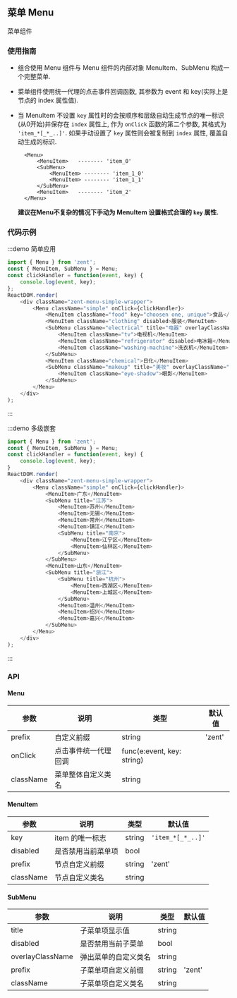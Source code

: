 ## 菜单 Menu

菜单组件

### 使用指南

- 组合使用 Menu 组件与 Menu 组件的内部对象 MenuItem、SubMenu 构成一个完整菜单.
- 菜单组件使用统一代理的点击事件回调函数, 其参数为 event 和 key(实际上是节点的 index 属性值).
- 当 MenuItem 不设置 `key` 属性时的会按顺序和层级自动生成节点的唯一标识(从0开始)并保存在 `index` 属性上, 作为 `onClick` 函数的第二个参数, 其格式为 `'item_*[_*_..]'`. 如果手动设置了 `key` 属性则会被复制到 `index` 属性, 覆盖自动生成的标识.
  ```
	<Menu>
		<MenuItem>   -------- 'item_0'
		<SubMenu>
			<MenuItem> -------- 'item_1_0'
			<MenuItem> -------- 'item_1_1'
		</SubMenu>
		<MenuItem>   -------- 'item_2'
	</Menu>
	```

  **建议在Menu不复杂的情况下手动为 MenuItem 设置格式合理的 `key` 属性.**

### 代码示例

:::demo 简单应用
```js
import { Menu } from 'zent';
const { MenuItem, SubMenu } = Menu;
const clickHandler = function(event, key) {
	console.log(event, key);
};
ReactDOM.render(
	<div className="zent-menu-simple-wrapper">
		<Menu className="simple" onClick={clickHandler}>
			<MenuItem className="food" key="choosen one, unique">食品</MenuItem>
			<MenuItem className="clothing" disabled>服装</MenuItem>
			<SubMenu className="electrical" title="电器" overlayClassName="electrical-sub">
				<MenuItem className="tv">电视机</MenuItem>
				<MenuItem className="refrigerator" disabled>电冰箱</MenuItem>
				<MenuItem className="washing-machine">洗衣机</MenuItem>
			</SubMenu>
			<MenuItem className="chemical">日化</MenuItem>
			<SubMenu className="makeup" title="美妆" overlayClassName="makeup-sub" disabled>
				<MenuItem className="eye-shadow">眼影</MenuItem>
			</SubMenu>
		</Menu>
	</div>
);
```
:::

:::demo 多级嵌套
```js
import { Menu } from 'zent';
const { MenuItem, SubMenu } = Menu;
const clickHandler = function(event, key) {
	console.log(event, key);
}
ReactDOM.render(
	<div className="zent-menu-simple-wrapper">
		<Menu className="simple" onClick={clickHandler}>
			<MenuItem>广东</MenuItem>
			<SubMenu title="江苏">
				<MenuItem>苏州</MenuItem>
				<MenuItem>无锡</MenuItem>
				<MenuItem>常州</MenuItem>
				<MenuItem>镇江</MenuItem>
				<SubMenu title="南京">
					<MenuItem>江宁区</MenuItem>
					<MenuItem>仙林区</MenuItem>
				</SubMenu>
			</SubMenu>
			<MenuItem>山东</MenuItem>
			<SubMenu title="浙江">
				<SubMenu title="杭州">
					<MenuItem>西湖区</MenuItem>
					<MenuItem>上城区</MenuItem>
				</SubMenu>
				<MenuItem>温州</MenuItem>
				<MenuItem>绍兴</MenuItem>
				<MenuItem>嘉兴</MenuItem>
			</SubMenu>
		</Menu>
	</div>
);
```
:::

### API

#### Menu

| 参数 | 说明 | 类型 | 默认值 |
|------|------|------|--------|
| prefix | 自定义前缀 | string | 'zent' |
| onClick | 点击事件统一代理回调 | func(e:event, key: string) |  |
| className | 菜单整体自定义类名 | string |  |

#### MenuItem
| 参数 | 说明 | 类型 | 默认值 |
|------|------|------|--------|
| key | item 的唯一标志 | string | `'item_*[_*_..]'` |
| disabled | 是否禁用当前菜单项 | bool |  |
| prefix | 节点自定义前缀 | string | 'zent' |
| className | 节点自定义类名 | string |  |


#### SubMenu
| 参数 | 说明 | 类型 | 默认值 |
|------|------|------|--------|
| title | 子菜单项显示值 | string |  |
| disabled | 是否禁用当前子菜单 | bool |  |
| overlayClassName | 弹出菜单的自定义类名 | string |  |
| prefix | 子菜单项自定义前缀 | string | 'zent' |
| className | 子菜单项自定义类名 | string |  |
